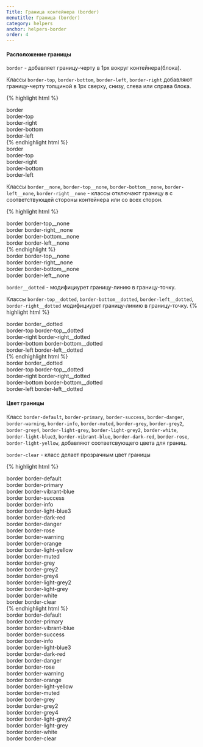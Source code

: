 ```yaml
---
Title: Граница контейнера (border)
menutitle: Граница (border)
category: helpers
anchor: helpers-border
order: 4
---
```


#### Расположение границы
`border` - добавляет границу-черту в 1px вокруг контейнера(блока). 

Классы `border-top`, `border-bottom`, `border-left`, `border-right` добавляют границу-черту толщиной в 1px сверху, снизу, слева или справа блока.

{% highlight html %}
  <div class="border">border</div>
  <div class="border-top">border-top</div>
  <div class="border-right">border-right</div>
  <div class="border-bottom">border-bottom</div>
  <div class="border-left">border-left</div>
{% endhighlight html %}
<div class="bs-docs-example">
  <div class="mb-10 border">border</div>
  <div class="mb-10 border-top">border-top</div>
  <div class="mb-10 border-right">border-right</div>
  <div class="mb-10 border-bottom">border-bottom</div>
  <div class="mb-10 border-left">border-left</div>
</div>

Классы `border__none`, `border-top__none`, `border-bottom__none`, `border-left__none`, `border-right__none` - классы отключают границу в с соответствующей стороны контейнера или со всех сторон.

{% highlight html %}
  <div class="border border-top__none">border border-top__none</div>
  <div class="border border-right__none">border border-right__none</div>
  <div class="border border-bottom__none">border border-bottom__none</div>
  <div class="border border-left__none">border border-left__none</div>
{% endhighlight %}
<div class="bs-docs-example">
  <div class="mb-10 border border-top__none">border border-top__none</div>
  <div class="mb-10 border border-right__none">border border-right__none</div>
  <div class="mb-10 border border-bottom__none">border border-bottom__none</div>
  <div class="mb-10 border border-left__none">border border-left__none</div>
</div>

`border__dotted` - модифициурет границу-линию в границу-точку.

Классы `border-top__dotted`, `border-bottom__dotted`, `border-left__dotted`, `border-right__dotted` модифициурет границу-линию в границу-точку. 
{% highlight html %}
  <div class="border border__dotted">border border__dotted</div>
  <div class="border-top border-top__dotted">border-top border-top__dotted</div>
  <div class="border-right border-right__dotted">border-right border-right__dotted</div>
  <div class="border-bottom border-bottom__dotted">border-bottom border-bottom__dotted</div>
  <div class="border-left border-left__dotted">border-left border-left__dotted</div>
{% endhighlight html %}
<div class="bs-docs-example">
    <div class="mb-10 border border__dotted">border border__dotted</div>
    <div class="mb-10 border-top border-top__dotted">border-top border-top__dotted</div>
    <div class="mb-10 border-right border-right__dotted">border-right border-right__dotted</div>
    <div class="mb-10 border-bottom border-bottom__dotted">border-bottom border-bottom__dotted</div>
    <div class="mb-10 border-left border-left__dotted">border-left border-left__dotted</div>
</div>

#### Цвет границы
Класс `border-default`, `border-primary`, `border-success`, `border-danger`, `border-warning`, `border-info`, `border-muted`, `border-grey`, `border-grey2`, `border-grey4`, `border-light-grey`, `border-light-grey2`, `border-white`, `border-light-blue3`, `border-vibrant-blue`, `border-dark-red`, `border-rose`, `border-light-yellow`,   добавляют соответсвующего цвета для границ. 

`border-clear` - класс делает прозрачным цвет границы

{% highlight html %}
  <div class="border border-default">border border-default</div>
  <div class="border border-primary">border border-primary</div>
  <div class="border border-vibrant-blue">border border-vibrant-blue</div>
  <div class="border border-success">border border-success</div>
  <div class="border border-info">border border-info</div>
  <div class="border border-light-blue3">border border-light-blue3</div>
  <div class="border border-dark-red">border border-dark-red</div>
  <div class="border border-danger">border border-danger</div>
  <div class="border border-rose">border border-rose</div>
  <div class="border border-warning">border border-warning</div>
  <div class="border border-orange">border border-orange</div>
  <div class="border border-light-yellow">border border-light-yellow</div>
  <div class="border border-muted">border border-muted</div>
  <div class="border border-grey">border border-grey</div>
  <div class="border border-grey2">border border-grey2</div>
  <div class="border border-grey4">border border-grey4</div>
  <div class="border border-light-grey2">border border-light-grey2</div>
  <div class="border border-light-grey">border border-light-grey</div>
  <div class="padding-5 bg-grey4"><div class="border border-white">border border-white</div></div>
  <div class="padding-5 bg-grey4"><div class="border border-clear">border border-clear</div></div>
{% endhighlight html %}
<div class="bs-docs-example">
  <div class="mb-10 border border-default">border border-default</div>
  <div class="mb-10 border border-primary">border border-primary</div>
  <div class="mb-10 border border-vibrant-blue">border border-vibrant-blue</div>
  <div class="mb-10 border border-success">border border-success</div>
  <div class="mb-10 border border-info">border border-info</div>
  <div class="mb-10 border border-light-blue3">border border-light-blue3</div>
  <div class="mb-10 border border-dark-red">border border-dark-red</div>
  <div class="mb-10 border border-danger">border border-danger</div>
  <div class="mb-10 border border-rose">border border-rose</div>
  <div class="mb-10 border border-warning">border border-warning</div>
  <div class="mb-10 border border-orange">border border-orange</div>
  <div class="mb-10 border border-light-yellow">border border-light-yellow</div>
  <div class="mb-10 border border-muted">border border-muted</div>
  <div class="mb-10 border border-grey">border border-grey</div>
  <div class="mb-10 border border-grey2">border border-grey2</div>
  <div class="mb-10 border border-grey4">border border-grey4</div>
  <div class="mb-10 border border-light-grey2">border border-light-grey2</div>
  <div class="mb-10 border border-light-grey">border border-light-grey</div>
  <div class="mb-10 padding-5 bg-grey4"><div class="border border-white">border border-white</div></div>
  <div class="mb-10 padding-5 bg-grey4"><div class="border border-clear">border border-clear</div></div>
</div>
